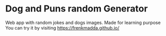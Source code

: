 # Dog and Puns random Generator
Web app with random jokes and dogs images.
Made for learning purpose
You can try it by visiting https://frenkmadda.github.io/
